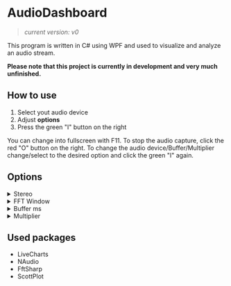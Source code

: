 # AudioDashboard
>*current version: v0*

This program is written in C# using WPF and used to visualize and analyze an audio stream.

**Please note that this project is currently in development and very much unfinished.**


## How to use
1. Select yout audio device
2. Adjust **options**
3. Press the green "I" button on the right

You can change into fullscreen with F11.
To stop the audio capture, click the red "O" button on the right.
To change the audio device/Buffer/Multiplier change/select to the desired option and click the green "I" again.

## Options
<details>
	<summary> Stereo </summary>
	Toggles the seperation of data into left and right channel.
	>Allows the volume bars to change in relation to the corrosponding channel but at a higher performance impact
</details>
<details>
	<summary> FFT Window </summary>
	Toggles the use of a window (Hanning) when calculating the FFT-Spectrum.
</details>
<details>
	<summary> Buffer ms </summary>
	Selects the buffer update intervall.
	>Range 1ms - 200ms
	>Smaller values can cause stuttering and unresponsiveness of the UI because of very high performance impact
</details>
<details>
	<summary> Multiplier </summary>
	Selects the UI update rate depending on the buffer update intervall.
	>Range 1x - 10x
	>1x = every buffer refresh causes one UI update -> 10x = every ten buffer refreshes cause one UI update
	>Allows the reduction of stuttering by slowing down the UI update while leaving the data gathering rate unchanged
</details>


## Used packages
- LiveCharts
- NAudio
- FftSharp
- ScottPlot
